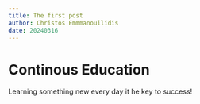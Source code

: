 ```yaml
---
title: The first post
author: Christos Emmmanouilidis
date: 20240316
---
```

# Continous Education
Learning something new every day it he key to success!
